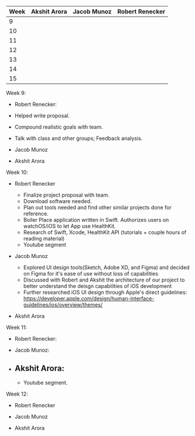 | Week | Akshit Arora | Jacob Munoz | Robert Renecker |
|------|--------------|-------------|-----------------|
| 9    |              |             |                 |
| 10   |              |             |                 |
| 11   |              |             |                 |
| 12   |              |             |                 |
| 13   |              |             |                 |
| 14   |              |             |                 |
| 15   |              |             |                 |



Week 9:
 - Robert Renecker:
  - Helped write proposal.
  - Compound realistic goals with team.
  - Talk with class and other groups; Feedback analysis.

 - Jacob Munoz

 - Akshit Arora

 Week 10:
  - Robert Renecker
    - Finalize project proposal with team.
    - Download software needed.
    - Plan out tools needed and find other similar projects done for reference.
    - Boiler Place application written in Swift. Authorizes users on watchOS/iOS to let App use HealthKit.
    - Research of Swift, Xcode, HealthKit API (tutorials + couple hours of reading material)
    - Youtube segment

  - Jacob Munoz
    - Explored UI design tools(Sketch, Adobe XD, and Figma) and decided on Figma for it's ease of use without loss of capabilities
    - Discussed with Robert and Akshit the architecture of our project to better understand the deisgn capabilities of iOS development
    - Further researched iOS UI design through Apple's direct guidelines: https://developer.apple.com/design/human-interface-guidelines/ios/overview/themes/
  - Akshit Arora



Week 11:

- Robert Renecker:

- Jacob Munoz:

- Akshit Arora:
  -
  - Youtube segment.


Week 12:
 - Robert Renecker

 - Jacob Munoz

 - Akshit Arora
